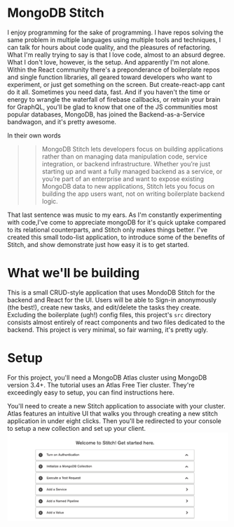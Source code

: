 # MongoDB Stitch
[stitchWelcome]: static/images/stitchWelcome.png

 I enjoy programming for the sake of programming. I have repos solving the same problem in multiple languages using multiple tools and techniques, I can talk for hours about code quality, and the pleasures of refactoring. What I'm really trying to say is that I love code, almost to an absurd degree. What I don't love, however, is the setup. And apparently I'm not alone. Within the React community there's a preponderance of boilerplate repos and single function libraries, all geared toward developers who want to experiment, or just get something on the screen. But create-react-app cant do it all. Sometimes you need data, fast. And if you haven't the time or energy to wrangle the waterfall of firebase callbacks, or retrain your brain for GraphQL, you'll be glad to know that one of the JS communities most popular databases, MongoDB, has joined the Backend-as-a-Service bandwagon, and it's pretty awesome.
 
 In their own words 
 
 >> MongoDB Stitch lets developers focus on building applications rather than on managing data manipulation code, service integration, or backend infrastructure. Whether you’re just starting up and want a fully managed backend as a service, or you’re part of an enterprise and want to expose existing MongoDB data to new applications, Stitch lets you focus on building the app users want, not on writing boilerplate backend logic.
  

 That last sentence was music to my ears. As I'm constantly experimenting with code,I've come to appreciate mongoDB for it's quick uptake compared to its relational counterparts, and Stitch only makes things better. I've created this small todo-list application, to introduce some of the benefits of Stitch, and show demonstrate just how easy it is to get started.
 
# What we'll be building
 This is a small CRUD-style application that uses MondoDB Stitch for the backend and React for the UI. Users will be able to Sign-in anonymously (the best!), create new tasks, and edit/delete the tasks they create. Excluding the boilerplate (ugh!) config files, this project's `src` directory consists almost entirely of react components and two files dedicated to the backend. This project is very minimal, so fair warning, it's pretty ugly.
 
# Setup
 For this project, you'll need a MongoDB Atlas cluster using MongoDB version 3.4+. The tutorial uses an Atlas Free Tier cluster. They're exceedingly easy to setup, you can find instructions here.
 
 You'll need to create a new Stitch application to associate with  your cluster. Atlas features an intuitive UI that walks you through creating a new stitch application in under eight clicks. Then you'll be redirected to your console to setup a new collection and set up your client.
 ![stitchWelcome][stitchWelcome]

 
